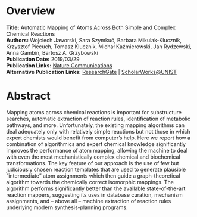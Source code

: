 # Overview
**Title:** Automatic Mapping of Atoms Across Both Simple and Complex Chemical Reactions<br>
**Authors:** Wojciech Jaworski, Sara Szymkuć, Barbara Mikulak-Klucznik, Krzysztof Piecuch, Tomasz Klucznik, Michał
Kaźmierowski, Jan Rydzewski, Anna Gambin, Bartosz A. Grzybowski<br>
**Publication Date:** 2019/03/29<br>
**Publication Links:** [Nature Communications](https://www.nature.com/articles/s41467-019-09440-2)<br>
**Alternative Publication Links:** [ResearchGate](https://www.researchgate.net/publication/332078188_Automatic_mapping_of_atoms_across_both_simple_and_complex_chemical_reactions)
| [ScholarWorks@UNIST](https://scholarworks.unist.ac.kr/handle/201301/26640)


# Abstract
Mapping atoms across chemical reactions is important for substructure searches, automatic extraction of reaction rules,
identification of metabolic pathways, and more. Unfortunately, the existing mapping algorithms can deal adequately only
with relatively simple reactions but not those in which expert chemists would benefit from computer’s help. Here we
report how a combination of algorithmics and expert chemical knowledge significantly improves the performance of atom
mapping, allowing the machine to deal with even the most mechanistically complex chemical and biochemical
transformations. The key feature of our approach is the use of few but judiciously chosen reaction templates that are
used to generate plausible “intermediate” atom assignments which then guide a graph-theoretical algorithm towards the
chemically correct isomorphic mappings. The algorithm performs significantly better than the available state-of-the-art
reaction mappers, suggesting its uses in database curation, mechanism assignments, and – above all – machine extraction
of reaction rules underlying modern synthesis-planning programs.
